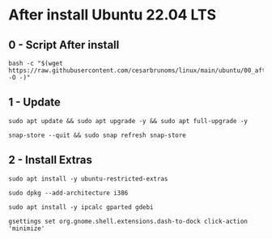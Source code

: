 # After install Ubuntu 22.04 LTS

## 0 - Script After install
```
bash -c "$(wget https://raw.githubusercontent.com/cesarbrunoms/linux/main/ubuntu/00_after_install.sh -O -)"
```

## 1 - Update
```
sudo apt update && sudo apt upgrade -y && sudo apt full-upgrade -y
```

```
snap-store --quit && sudo snap refresh snap-store
```

## 2 - Install Extras
```
sudo apt install -y ubuntu-restricted-extras
```

```
sudo dpkg --add-architecture i386
```

```
sudo apt install -y ipcalc gparted gdebi
```

```
gsettings set org.gnome.shell.extensions.dash-to-dock click-action 'minimize'
```
